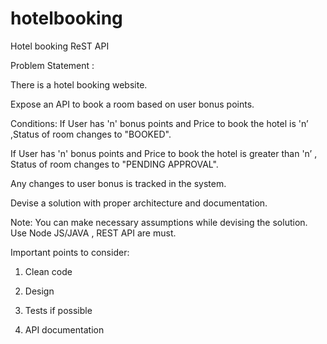 # hotelbooking
Hotel booking ReST API

Problem Statement :

There is a hotel booking website.

Expose an API to book a room based on user bonus points.

 

Conditions:
If User has 'n' bonus points and Price to book the hotel is 'n’ ,Status of room changes to "BOOKED".

If User has 'n' bonus points and Price to book the hotel is greater than 'n’ , Status of room changes to "PENDING APPROVAL".

Any changes to user bonus is tracked in the system.

 

Devise a solution with proper architecture and documentation.

Note:
You can make necessary assumptions while devising the solution. Use Node JS/JAVA , REST API are must.

Important points to consider:

1) Clean code

2) Design

3) Tests if possible

4) API documentation




